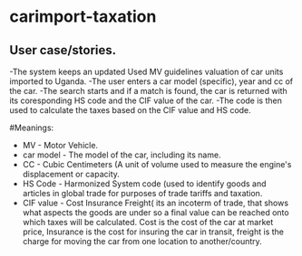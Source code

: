 # carimport-taxation
## User case/stories.
-The system keeps an updated Used MV guidelines valuation of car units imported to Uganda.
-The user enters a car model (specific), year and cc of the car.
-The search starts and if a match is found, the car is returned with its coresponding HS code and the CIF value of the car.
-The code is then used to calculate the taxes based on the CIF value and HS code.

#Meanings:
- MV - Motor Vehicle.
- car model - The model of the car, including its name.
- CC - Cubic Centimeters (A unit of volume used to measure the engine's displacement or capacity.
- HS Code - Harmonized System code (used to identify goods and articles in global trade for purposes of trade tariffs and taxation.
- CIF value - Cost Insurance Freight( its an incoterm of trade, that shows what aspects the goods are under so a final value can be reached onto which taxes will be calculated. Cost is the cost of the car at market price, Insurance is the cost for insuring the car in transit, freight is the charge for moving the car from one location to another/country.
